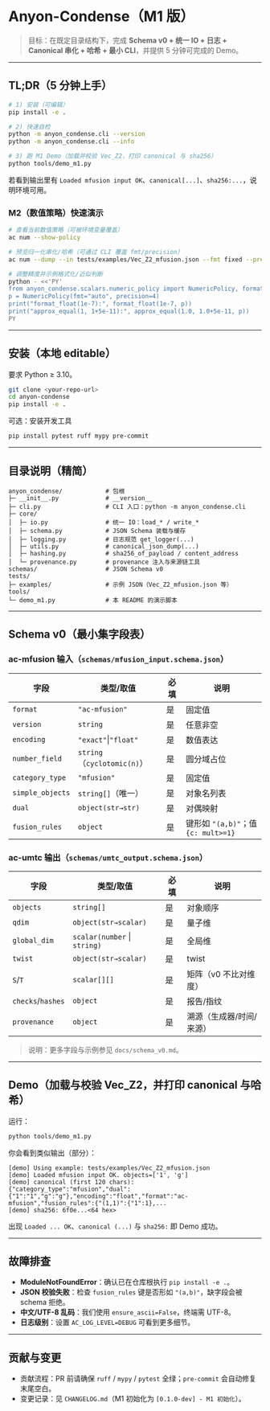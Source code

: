 # Anyon-Condense（M1 版）

> 目标：在既定目录结构下，完成 **Schema v0 + 统一 IO + 日志 + Canonical 串化 + 哈希 + 最小 CLI**，并提供 5 分钟可完成的 Demo。

---

## TL;DR（5 分钟上手）

```bash
# 1) 安装（可编辑）
pip install -e .

# 2) 快速自检
python -m anyon_condense.cli --version
python -m anyon_condense.cli --info

# 3) 跑 M1 Demo（加载并校验 Vec_Z2，打印 canonical 与 sha256）
python tools/demo_m1.py
```

若看到输出里有 `Loaded mfusion input OK`、`canonical[...]`、`sha256:...`，说明环境可用。

### M2（数值策略）快速演示

```bash
# 查看当前数值策略（可被环境变量覆盖）
ac num --show-policy

# 预览归一化串化/哈希（可通过 CLI 覆盖 fmt/precision）
ac num --dump --in tests/examples/Vec_Z2_mfusion.json --fmt fixed --precision 6

# 调整精度并示例格式化/近似判断
python - <<'PY'
from anyon_condense.scalars.numeric_policy import NumericPolicy, format_float, approx_equal
p = NumericPolicy(fmt="auto", precision=4)
print("format_float(1e-7):", format_float(1e-7, p))
print("approx_equal(1, 1+5e-11):", approx_equal(1.0, 1.0+5e-11, p))
PY
```

---

## 安装（本地 editable）

要求 Python ≥ 3.10。

```bash
git clone <your-repo-url>
cd anyon-condense
pip install -e .
```

可选：安装开发工具

```bash
pip install pytest ruff mypy pre-commit
```

---

## 目录说明（精简）

```
anyon_condense/            # 包根
├─ __init__.py             # __version__
├─ cli.py                  # CLI 入口：python -m anyon_condense.cli
├─ core/
│  ├─ io.py                # 统一 IO：load_* / write_*
│  ├─ schema.py            # JSON Schema 装载与缓存
│  ├─ logging.py           # 日志规范 get_logger(...)
│  ├─ utils.py             # canonical_json_dump(...)
│  ├─ hashing.py           # sha256_of_payload / content_address
│  └─ provenance.py        # provenance 注入与来源链工具
schemas/                   # JSON Schema v0
tests/
├─ examples/               # 示例 JSON（Vec_Z2_mfusion.json 等）
tools/
└─ demo_m1.py              # 本 README 的演示脚本
```

---

## Schema v0（最小集字段表）

### ac-mfusion 输入（`schemas/mfusion_input.schema.json`）

| 字段               | 类型/取值                     | 必填 | 说明                             |
| ---------------- | ------------------------- | -- | ------------------------------ |
| `format`         | `"ac-mfusion"`            | 是  | 固定值                            |
| `version`        | `string`                  | 是  | 任意非空                           |
| `encoding`       | `"exact"`\|`"float"`       | 是  | 数值表达                           |
| `number_field`   | `string`（`cyclotomic(n)`） | 是  | 圆分域占位                          |
| `category_type`  | `"mfusion"`               | 是  | 固定值                            |
| `simple_objects` | `string[]`（唯一）            | 是  | 对象名列表                          |
| `dual`           | `object(str→str)`         | 是  | 对偶映射                           |
| `fusion_rules`   | `object`                  | 是  | 键形如 `"(a,b)"`；值 `{c: mult>=1}` |

### ac-umtc 输出（`schemas/umtc_output.schema.json`）

| 字段                | 类型/取值                | 必填       | 说明            |
| ----------------- | -------------------- | -------- | ------------- |
| `objects`         | `string[]`           | 是        | 对象顺序          |
| `qdim`            | `object(str→scalar)` | 是        | 量子维           |
| `global_dim`      | `scalar(number` \| `string)` | 是 | 全局维 |
| `twist`           | `object(str→scalar)` | 是        | twist         |
| `S`/`T`           | `scalar[][]`         | 是        | 矩阵（v0 不比对维度）  |
| `checks`/`hashes` | `object`             | 是        | 报告/指纹         |
| `provenance`      | `object`             | 是        | 溯源（生成器/时间/来源） |

> 说明：更多字段与示例参见 `docs/schema_v0.md`。

---

## Demo（加载与校验 Vec_Z2，并打印 canonical 与哈希）

运行：

```bash
python tools/demo_m1.py
```

你会看到类似输出（部分）：

```
[demo] Using example: tests/examples/Vec_Z2_mfusion.json
[demo] Loaded mfusion input OK. objects=['1', 'g']
[demo] canonical (first 120 chars):
{"category_type":"mfusion","dual":{"1":"1","g":"g"},"encoding":"float","format":"ac-mfusion","fusion_rules":{"(1,1)":{"1":1},...
[demo] sha256: 6f0e...<64 hex>
```

出现 `Loaded ... OK`、`canonical (...)` 与 `sha256:` 即 Demo 成功。

---

## 故障排查

* **ModuleNotFoundError**：确认已在仓库根执行 `pip install -e .`。
* **JSON 校验失败**：检查 `fusion_rules` 键是否形如 `"(a,b)"`，缺字段会被 schema 拒绝。
* **中文/UTF-8 乱码**：我们使用 `ensure_ascii=False`，终端需 UTF-8。
* **日志级别**：设置 `AC_LOG_LEVEL=DEBUG` 可看到更多细节。

---

## 贡献与变更

* 贡献流程：PR 前请确保 `ruff` / `mypy` / `pytest` 全绿；`pre-commit` 会自动修复末尾空白。
* 变更记录：见 `CHANGELOG.md`（M1 初始化为 `[0.1.0-dev] - M1 初始化`）。

```
